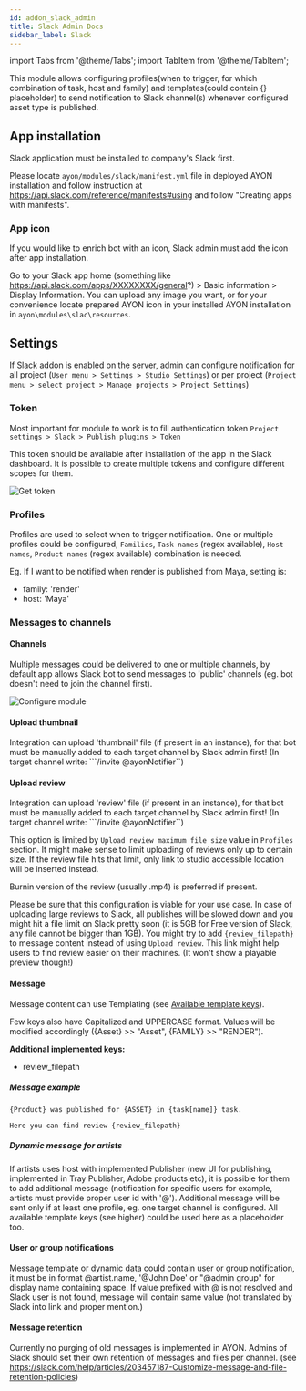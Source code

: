 ```yaml
---
id: addon_slack_admin
title: Slack Admin Docs
sidebar_label: Slack
---
```


import Tabs from '@theme/Tabs';
import TabItem from '@theme/TabItem';


This module allows configuring profiles(when to trigger, for which combination of task, host and family)
and templates(could contain {} placeholder) to send notification to Slack channel(s)
whenever configured asset type is published.


## App installation

Slack application must be installed to company's Slack first. 

Please locate `ayon/modules/slack/manifest.yml` file in deployed AYON installation and follow instruction at
https://api.slack.com/reference/manifests#using and follow "Creating apps with manifests".

### App icon

If you would like to enrich bot with an icon, Slack admin must add the icon after app installation. 

Go to your Slack app home (something like https://api.slack.com/apps/XXXXXXXX/general?) > Basic information > Display Information.
You can upload any image you want, or for your convenience locate prepared AYON icon in your installed AYON installation in `ayon\modules\slac\resources`.

## Settings

If Slack addon is enabled on the server, admin can configure notification for all project (`User menu > Settings > Studio Settings`)
or per project (`Project menu > select project > Manage projects > Project Settings`)

### Token
Most important for module to work is to fill authentication token 
```Project settings > Slack > Publish plugins > Token```

This token should be available after installation of the app in the Slack dashboard.
It is possible to create multiple tokens and configure different scopes for them.

![Get token](assets/slack_token.png)

### Profiles
Profiles are used to select when to trigger notification. One or multiple profiles
could be configured, `Families`, `Task names` (regex available), `Host names`, `Product names` (regex available) combination is needed.

Eg. If I want to be notified when render is published from Maya, setting is:

- family: 'render'
- host: 'Maya'

### Messages to channels

#### Channels
Multiple messages could be delivered to one or multiple channels, by default app allows Slack bot
to send messages to 'public' channels (eg. bot doesn't need to join the channel first).

![Configure module](assets/slack_project.png)

#### Upload thumbnail
Integration can upload 'thumbnail' file (if present in an instance), for that bot must be 
manually added to each target channel by Slack admin first!
(In target channel write: ```/invite @ayonNotifier``)

#### Upload review
Integration can upload 'review' file (if present in an instance), for that bot must be 
manually added to each target channel by Slack admin first!
(In target channel write: ```/invite @ayonNotifier``)

This option is limited by `Upload review maximum file size` value in `Profiles` section. It might make sense to limit uploading
of reviews only up to certain size. If the review file hits that limit, only link to studio accessible location will be inserted instead.

Burnin version of the review (usually .mp4) is preferred if present.

Please be sure that this configuration is viable for your use case. In case of uploading large reviews to Slack, 
all publishes will be slowed down and you might hit a file limit on Slack pretty soon (it is 5GB for Free version of Slack, any file cannot be bigger than 1GB).
You might try to add `{review_filepath}` to message content instead of using `Upload review`. This link might help users to find review easier on their machines.
(It won't show a playable preview though!)

#### Message
Message content can use Templating (see [Available template keys](admin_settings_project_anatomy.md#available-template-keys)).

Few keys also have Capitalized and UPPERCASE format. Values will be modified accordingly ({Asset} >> "Asset", {FAMILY} >> "RENDER").

**Additional implemented keys:**
- review_filepath

##### Message example
```
{Product} was published for {ASSET} in {task[name]} task.

Here you can find review {review_filepath}
```

##### Dynamic message for artists
If artists uses host with implemented Publisher (new UI for publishing, implemented in Tray Publisher, Adobe products etc), it is possible for
them to add additional message (notification for specific users for example, artists must provide proper user id with '@').
Additional message will be sent only if at least one profile, eg. one target channel is configured.
All available template keys (see higher) could be used here as a placeholder too.

#### User or group notifications
Message template or dynamic data could contain user or group notification, it must be in format @artist.name, '@John Doe' or "@admin group" for display name containing space.
If value prefixed with @ is not resolved and Slack user is not found, message will contain same value (not translated by Slack into link and proper mention.)

#### Message retention
Currently no purging of old messages is implemented in AYON. Admins of Slack should set their own retention of messages and files per channel.
(see https://slack.com/help/articles/203457187-Customize-message-and-file-retention-policies)